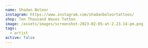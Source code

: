 ```yaml
---
name: Shadan Boloor
instagram: https://www.instagram.com/shadanboloortattoos/
shop: Ten Thousand Waves Tattoo
image: /assets/images/screenshot-2023-02-05-at-2.23.14-pm.png
tags:
  - artist
active: false
---
```

